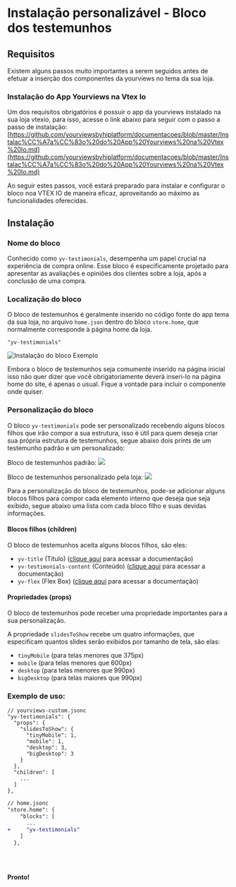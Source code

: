 # Instalação personalizável - Bloco dos testemunhos

## Requisitos

Existem alguns passos muito importantes a serem seguidos antes de efetuar a inserção dos componentes da yourviews no tema da sua loja.

### Instalação do App Yourviews na Vtex Io

Um dos requisitos obrigatórios é possuir o app da yourviews instalado na sua loja vtexio, para isso, acesse o link abaixo para seguir com o passo a passo de instalação:
[https://github.com/yourviewsbyhiplatform/documentacoes/blob/master/Instalac%CC%A7a%CC%83o%20do%20App%20Yourviews%20na%20Vtex%20Io.md](https://github.com/yourviewsbyhiplatform/documentacoes/blob/master/Instalac%CC%A7a%CC%83o%20do%20App%20Yourviews%20na%20Vtex%20Io.md)
 
 Ao seguir estes passos, você estará preparado para instalar e configurar o bloco noa VTEX IO de maneira eficaz, aproveitando ao máximo as funcionalidades oferecidas. 
 
## Instalação

### Nome do bloco

Conhecido como `yv-testimonials`, desempenha um papel crucial na experiência de compra online. Esse bloco é especificamente projetado para apresentar as avaliações e opiniões dos clientes sobre a loja, após a conclusão de uma compra. 

### Localização do bloco

O bloco de testemunhos é geralmente inserido no código fonte do app tema da sua loja, no arquivo `home.json` dentro do bloco `store.home`, que normalmente corresponde à página home da loja.
```
"yv-testimonials"
```

![Instalação do bloco Exemplo](https://i.imgur.com/9D2gnoQ.png)

Embora o bloco de testemunhos seja comumente inserido na página inicial isso não quer dizer que você obrigatoriamente deverá inseri-lo na página home do site, é apenas o usual. Fique a vontade para incluir o componente onde quiser.

### Personalização do bloco

O bloco `yv-testimonials` pode ser personalizado recebendo alguns blocos filhos que irão compor a sua estrutura, isso é útil para quem deseja criar sua própria estrutura de testemunhos, segue abaixo dois prints de um testemunho padrão e um personalizado:

Bloco de testemunhos padrão:
![](https://i.imgur.com/As4ZBwO.png)

Bloco de testemunhos personalizado pela loja:
![](https://i.imgur.com/W5QSqRd.png)

Para a personalização do bloco de testemunhos, pode-se adicionar alguns blocos filhos para compor cada elemento interno que deseja que seja exibido, segue abaixo uma lista com cada bloco filho e suas devidas informações.

#### Blocos filhos (children)

O bloco de testemunhos aceita alguns blocos filhos, são eles:

 - `yv-title` (Título) ([clique aqui](https://github.com/yourviewsbyhiplatform/documentacoes/blob/master/Blocos%20Filhos%20-%20T%C3%ADtulo.md) para acessar a documentação) 
 - `yv-testimonials-content` (Conteúdo) ([clique aqui](a) para acessar a documentação) 
 - `yv-flex` (Flex Box) ([clique aqui](a) para acessar a documentação) 

#### Propriedades (props)

O bloco de testemunhos pode receber uma propriedade importantes para a sua personalização.

A propriedade `slidesToShow` recebe um quatro informações, que especificam quantos slides serão exibidos por tamanho de tela, são elas:

 - `tinyMobile` (para telas menores que 375px)
 - `mobile` (para telas menores que 600px)
 - `desktop` (para telas menores que 990px)
 - `bigDesktop` (para telas maiores que 990px)

### Exemplo de uso:

```jsonc
// yourviews-custom.jsonc
"yv-testimonials": {
  "props": {
    "slidesToShow": {
      "tinyMobile": 1,
      "mobile": 1,
      "desktop": 3,
      "bigDesktop": 3
    }
  },
  "children": [
    ...
  ]
},
```
```diff
// home.jsonc
"store.home": {
    "blocks": [
      ...
+     "yv-testimonials"
    ]
  },
```

<br>
<br>

**Pronto!**
<!--stackedit_data:
eyJoaXN0b3J5IjpbLTQ5NjAwMjc4MCw0MzQ4MzU3ODNdfQ==
-->